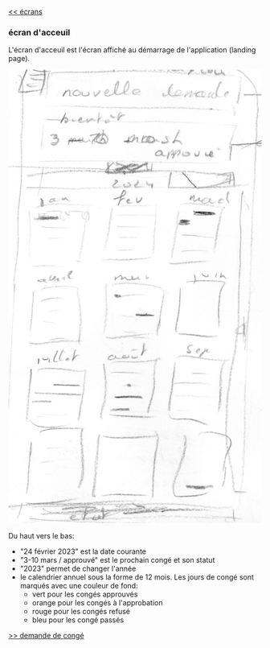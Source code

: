 [<< écrans](./2-2-ecrans.md)

### écran d'acceuil ###

L'écran d'acceuil est l'écran affiché au démarrage de l'application (landing page).

![écran d'accueil](./images/ecran-accueil.png)

Du haut vers le bas:
- "24 février 2023" est la date courante
- "3-10 mars / approuvé" est le prochain congé et son statut
- "2023" permet de changer l'année
- le calendrier annuel sous la forme de 12 mois. Les jours de congé sont marqués avec une couleur de fond:
    - vert pour les congés approuvés
    - orange pour les congés à l'approbation
    - rouge pour les congés refusé
    - bleu pour les congé passés

[>> demande de congé](./2-2-2-demande-de-conge.md)